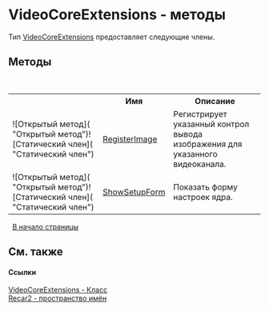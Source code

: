 # VideoCoreExtensions - методы
 

Тип <a href="773c337b-ef08-3750-20b3-f98e5e62a721">VideoCoreExtensions</a> предоставляет следующие члены.


## Методы
&nbsp;<table><tr><th></th><th>Имя</th><th>Описание</th></tr><tr><td>![Открытый метод]( "Открытый метод")![Статический член]( "Статический член")</td><td><a href="cd2e8377-5ae7-1e3b-bfbe-050591f2732b">RegisterImage</a></td><td>
Регистрирует указанный контрол вывода изображения для указанного видеоканала.</td></tr><tr><td>![Открытый метод]( "Открытый метод")![Статический член]( "Статический член")</td><td><a href="7f98fb01-744b-3429-f10d-56d5958ba487">ShowSetupForm</a></td><td>
Показать форму настроек ядра.</td></tr></table>&nbsp;
<a href="#videocoreextensions---методы">В начало страницы</a>

## См. также


#### Ссылки
<a href="773c337b-ef08-3750-20b3-f98e5e62a721">VideoCoreExtensions - Класс</a><br /><a href="0dd0c505-07fc-c3e8-128c-d1a0701f2a29">Recar2 - пространство имён</a><br />